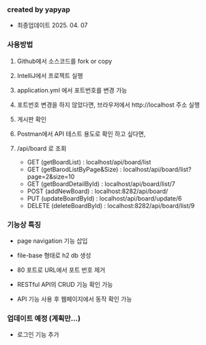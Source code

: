### created by yapyap

- 최종업데이트 2025. 04. 07

### 사용방법

1. Github에서 소스코드를 fork or copy

2. IntelliJ에서 프로젝트 실행

3. application.yml 에서 포트번호를 변경 가능

4. 포트번호 변경을 하지 않았다면, 브라우저에서 http://localhost 주소 실행

5. 게시판 확인

6. Postman에서 API 테스트 용도로 확인 하고 싶다면,

7. /api/board 로 조회

   - GET (getBoardList) : localhost/api/board/list
   - GET (getBarodListByPage&Size) : localhost/api/board/list?page=2&size=10
   - GET (getBoardDetailById) : localhost/api/board/list/7
   - POST (addNewBoard) : localhost:8282/api/board/
   - PUT (updateBoardById) : localhost/api/board/update/6
   - DELETE (deleteBoardById) : localhost:8282/api/board/list/9
  
### 기능상 특징

- page navigation 기능 삽입

- file-base 형태로 h2 db 생성

- 80 포트로 URL에서 포트 번호 제거

- RESTful API의 CRUD 기능 확인 가능

- API 기능 사용 후 웹페이지에서 동작 확인 가능

### 업데이트 예정 (계획만...)

- 로그인 기능 추가
